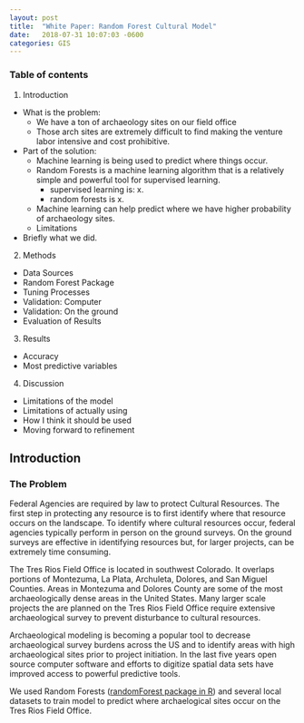 ```yaml
---
layout: post
title:  "White Paper: Random Forest Cultural Model"
date:   2018-07-31 10:07:03 -0600
categories: GIS
---
```

### Table of contents
1. Introduction
  * What is the problem:
    * We have a ton of archaeology sites on our field office
    * Those arch sites are extremely difficult to find making the venture labor intensive and cost prohibitive.
  * Part of the solution:
    - Machine learning is being used to predict where things occur.
    - Random Forests is a machine learning algorithm that is a relatively simple and powerful tool for supervised learning.
        * supervised learning is: x.
        * random forests is x.
    - Machine learning can help predict where we have higher probability of archaeology sites.
    - Limitations
  * Briefly what we did.
2. Methods
  * Data Sources
  * Random Forest Package
  * Tuning Processes
  * Validation: Computer
  * Validation: On the ground
  * Evaluation of Results
3. Results
  * Accuracy
  * Most predictive variables
4. Discussion
  * Limitations of the model
  * Limitations of actually using
  * How I think it should be used
  * Moving forward to refinement


## Introduction
### The Problem

Federal Agencies are required by law to protect Cultural Resources.  The first step in protecting any resource is to first identify where that resource occurs on the landscape.  To identify where cultural resources occur, federal agencies typically perform in person on the ground surveys.  On the ground surveys are effective in identifying resources but, for larger projects, can be extremely time consuming.

The Tres Rios Field Office is located in southwest Colorado.  It overlaps portions of Montezuma, La Plata, Archuleta, Dolores, and San Miguel Counties. Areas in Montezuma and Dolores County are some of the most archaeologically dense areas in the United States.  Many larger scale projects the are planned on the Tres Rios Field Office require extensive archaeological survey to prevent disturbance to cultural resources.  

Archaeological modeling is becoming a popular tool to decrease archaeological survey burdens across the US and to identify areas with high archaeological sites prior to project initiation.  In the last five years open source computer software and efforts to digitize spatial data sets have improved access to powerful predictive tools.

We used Random Forests ([randomForest package in R](https://cran.r-project.org/web/packages/randomForest/index.html)) and several local datasets to train model to predict where archaelogical sites occur on the Tres Rios Field Office.
